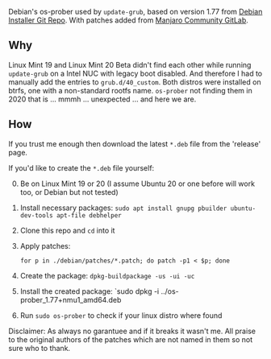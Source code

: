 Debian's os-prober used by `update-grub`, based on version 1.77 from
[Debian Installer Git Repo](https://salsa.debian.org/installer-team/os-prober).
With patches added from [Manjaro Community GitLab](https://gitlab.manjaro.org/packages/community/os-prober).

## Why ##
Linux Mint 19 and Linux Mint 20 Beta didn't find each other while running `update-grub` on a Intel NUC with legacy boot
disabled. And therefore I had to manually add the entries to `grub.d/40_custom`. Both distros were installed on btrfs,
one with a non-standard rootfs name. `os-prober` not finding them in 2020 that is ... mmmh ... unexpected ... and here we are.

## How ##
If you trust me enough then download the latest `*.deb` file from the 'release' page.

If you'd like to create the `*.deb` file yourself:

0. Be on Linux Mint 19 or 20 (I assume Ubuntu 20 or one before will work too, or Debian but not tested)
1. Install necessary packages: `sudo apt install gnupg pbuilder ubuntu-dev-tools apt-file debhelper`
2. Clone this repo and `cd` into it
3. Apply patches:

    `for p in ./debian/patches/*.patch; do patch -p1 < $p; done`
 
4. Create the package: `dpkg-buildpackage -us -ui -uc`
5. Install the created package: `sudo dpkg -i ../os-prober_1.77+nmu1_amd64.deb
6. Run `sudo os-prober` to check if your linux distro where found

Disclaimer: As always no garantuee and if it breaks it wasn't me. All praise to the original authors of the patches which
are not named in them so not sure who to thank.
